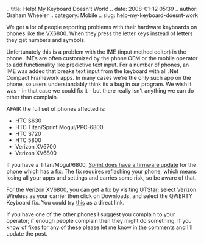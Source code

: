 .. title: Help! My Keyboard Doesn't Work!
.. date: 2008-01-12 05:39
.. author: Graham Wheeler
.. category: Mobile
.. slug: help-my-keyboard-doesnt-work

We get a lot of people reporting problems with their hardware keyboards
on phones like the VX6800. When they press the letter keys instead of
letters they get numbers and symbols.

Unfortunately this is a problem with the IME (input method editor) in
the phone. IMEs are often customized by the phone OEM or the mobile
operator to add functionality like predictive text input. For a number
of phones, an IME was added that breaks text input from the keyboard
with all .Net Compact Framework apps. In many cases we're the only such
app on the phone, so users understandably think its a bug in our
program. We wish it was - in that case we could fix it - but there
really isn't anything we can do other than complain.

AFAIK the full set of phones affected is:

-   HTC S630
-   HTC Titan/Sprint Mogul/PPC-6800.
-   HTC S720
-   HTC 5800
-   Verizon XV6700
-   Verizon XV6800

If you have a Titan/Mogul/6800, [Sprint does have a firmware
update](http://www.america.htc.com/support/mogul/software-downloads.html)
for the phone which has a fix. The fix requires reflashing your phone,
which means losing all your apps and settings and carries some risk, so
be aware of that.

For the Verizon XV6800, you can get a fix by visiting
[UTStar](http://www.utstar.com/pcd/view_phone_details.aspx?mcode=XV6800&bID=89&sAct=0);
select Verizon Wireless as your carrier then click on Downloads, and
select the QWERTY Keyboard fix. You could try
[this](http://www.utstar.com/pcd/downloads/XV6800%20QWERTY%20Keyboard%20Fix%201-9-08.zip)
as a direct link.

If you have one of the other phones I suggest you complain to your
operator; if enough people complain then they might do something. If you
know of fixes for any of these please let me know in the comments and
I'll update the post.
